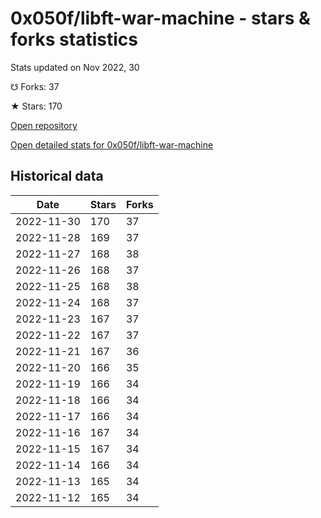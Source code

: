 # 0x050f/libft-war-machine - stars & forks statistics

Stats updated on Nov 2022, 30

☋ Forks: 37

★ Stars: 170

[Open repository](https://github.com/0x050f/libft-war-machine)

[Open detailed stats for 0x050f/libft-war-machine](https://reviewgithub.com/rep/0x050f/libft-war-machine)

## Historical data
| Date | Stars | Forks |
|------|-------|-------|
| 2022-11-30 | 170 | 37 | 
| 2022-11-28 | 169 | 37 | 
| 2022-11-27 | 168 | 38 | 
| 2022-11-26 | 168 | 37 | 
| 2022-11-25 | 168 | 38 | 
| 2022-11-24 | 168 | 37 | 
| 2022-11-23 | 167 | 37 | 
| 2022-11-22 | 167 | 37 | 
| 2022-11-21 | 167 | 36 | 
| 2022-11-20 | 166 | 35 | 
| 2022-11-19 | 166 | 34 | 
| 2022-11-18 | 166 | 34 | 
| 2022-11-17 | 166 | 34 | 
| 2022-11-16 | 167 | 34 | 
| 2022-11-15 | 167 | 34 | 
| 2022-11-14 | 166 | 34 | 
| 2022-11-13 | 165 | 34 | 
| 2022-11-12 | 165 | 34 | 

